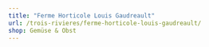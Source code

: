 ```yaml
---
title: "Ferme Horticole Louis Gaudreault"
url: /trois-rivieres/ferme-horticole-louis-gaudreault/
shop: Gemüse & Obst
---
```

